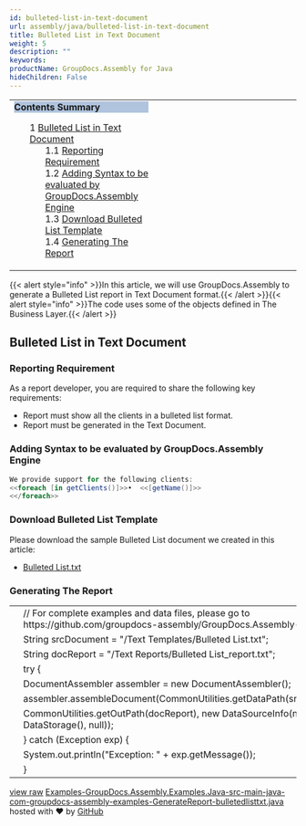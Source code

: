 ```yaml
---
id: bulleted-list-in-text-document
url: assembly/java/bulleted-list-in-text-document
title: Bulleted List in Text Document
weight: 5
description: ""
keywords: 
productName: GroupDocs.Assembly for Java
hideChildren: False
---
```

<table class="sectionMacro" border="0" cellpadding="5" cellspacing="0" width="100%"><tbody><tr><td valign="top" width="50%"><div class="panel" style="border-top-width: 1px; border-right-width: 1px; border-bottom-width: 1px; border-left-width: 1px;"><div class="panelHeader" style="border-bottom-width: 1px; background-color: rgb(176, 196, 222);"><b>Contents Summary</b></div><div class="panelContent"><style type="text/css">div.rbtoc1593026732005 { padding-top: 0px; padding-right: 0px; padding-bottom: 0px; padding-left: 0px; }div.rbtoc1593026732005 ul { list-style-type: none; list-style-image: none; margin-left: 0px; }div.rbtoc1593026732005 li { margin-left: 0px; padding-left: 0px; }</style><div class="toc rbtoc1593026732005"><ul class="toc-indentation"><li><span class="TOCOutline">1</span> <a href="#BulletedListinTextDocument-BulletedListinTextDocument">Bulleted List in Text Document</a><ul class="toc-indentation"><li><span class="TOCOutline">1.1</span> <a href="#BulletedListinTextDocument-ReportingRequirement">Reporting Requirement</a></li><li><span class="TOCOutline">1.2</span> <a href="#BulletedListinTextDocument-AddingSyntaxtobeevaluatedbyGroupDocs.AssemblyEngine">Adding Syntax to be evaluated by GroupDocs.Assembly Engine</a></li><li><span class="TOCOutline">1.3</span> <a href="#BulletedListinTextDocument-DownloadBulletedListTemplate">Download Bulleted List Template</a></li><li><span class="TOCOutline">1.4</span> <a href="#BulletedListinTextDocument-GeneratingTheReport">Generating The Report</a></li></ul></li></ul></div></div></div></td><td valign="top" width="15%">&nbsp;</td><td valign="top" width="35%">&nbsp;</td></tr></tbody></table>

{{< alert style="info" >}}In this article, we will use GroupDocs.Assembly to generate a Bulleted List report in Text Document format.{{< /alert >}}{{< alert style="info" >}}The code uses some of the objects defined in The Business Layer.{{< /alert >}}

## Bulleted List in Text Document

### Reporting Requirement

As a report developer, you are required to share the following key requirements:

*   Report must show all the clients in a bulleted list format.
*   Report must be generated in the Text Document.

### Adding Syntax to be evaluated by GroupDocs.Assembly Engine

```csharp
We provide support for the following clients:
<<foreach [in getClients()]>>•	<<[getName()]>>
<</foreach>>

```

### Download Bulleted List Template

Please download the sample Bulleted List document we created in this article:

*   [Bulleted List.txt](https://raw.githubusercontent.com/groupdocs-assembly/GroupDocs.Assembly-for-Java/master/Examples/GroupDocs.Assembly.Examples.Java/Data/Storage/Text%20Templates/Bulleted%20List.txt?raw=true)

### Generating The Report

<table class="highlight tab-size js-file-line-container" data-tab-size="8" data-paste-markdown-skip=""><tbody><tr><td id="file-examples-groupdocs-assembly-examples-java-src-main-java-com-groupdocs-assembly-examples-generatereport-bulletedlisttxt-java-L1" class="blob-num js-line-number" data-line-number="1"></td><td id="file-examples-groupdocs-assembly-examples-java-src-main-java-com-groupdocs-assembly-examples-generatereport-bulletedlisttxt-java-LC1" class="blob-code blob-code-inner js-file-line"><span class="pl-c"><span class="pl-c">//</span> For complete examples and data files, please go to https://github.com/groupdocs-assembly/GroupDocs.Assembly-for-Java</span></td></tr><tr><td id="file-examples-groupdocs-assembly-examples-java-src-main-java-com-groupdocs-assembly-examples-generatereport-bulletedlisttxt-java-L2" class="blob-num js-line-number" data-line-number="2"></td><td id="file-examples-groupdocs-assembly-examples-java-src-main-java-com-groupdocs-assembly-examples-generatereport-bulletedlisttxt-java-LC2" class="blob-code blob-code-inner js-file-line"><span class="pl-smi">String</span> srcDocument <span class="pl-k">=</span> <span class="pl-s"><span class="pl-pds">"</span>/Text Templates/Bulleted List.txt<span class="pl-pds">"</span></span>;</td></tr><tr><td id="file-examples-groupdocs-assembly-examples-java-src-main-java-com-groupdocs-assembly-examples-generatereport-bulletedlisttxt-java-L3" class="blob-num js-line-number" data-line-number="3"></td><td id="file-examples-groupdocs-assembly-examples-java-src-main-java-com-groupdocs-assembly-examples-generatereport-bulletedlisttxt-java-LC3" class="blob-code blob-code-inner js-file-line"><span class="pl-smi">String</span> docReport <span class="pl-k">=</span> <span class="pl-s"><span class="pl-pds">"</span>/Text Reports/Bulleted List_report.txt<span class="pl-pds">"</span></span>;</td></tr><tr><td id="file-examples-groupdocs-assembly-examples-java-src-main-java-com-groupdocs-assembly-examples-generatereport-bulletedlisttxt-java-L4" class="blob-num js-line-number" data-line-number="4"></td><td id="file-examples-groupdocs-assembly-examples-java-src-main-java-com-groupdocs-assembly-examples-generatereport-bulletedlisttxt-java-LC4" class="blob-code blob-code-inner js-file-line"><span class="pl-k">try</span> {</td></tr><tr><td id="file-examples-groupdocs-assembly-examples-java-src-main-java-com-groupdocs-assembly-examples-generatereport-bulletedlisttxt-java-L5" class="blob-num js-line-number" data-line-number="5"></td><td id="file-examples-groupdocs-assembly-examples-java-src-main-java-com-groupdocs-assembly-examples-generatereport-bulletedlisttxt-java-LC5" class="blob-code blob-code-inner js-file-line"><span class="pl-smi">DocumentAssembler</span> assembler <span class="pl-k">=</span> <span class="pl-k">new</span> <span class="pl-smi">DocumentAssembler</span>();</td></tr><tr><td id="file-examples-groupdocs-assembly-examples-java-src-main-java-com-groupdocs-assembly-examples-generatereport-bulletedlisttxt-java-L6" class="blob-num js-line-number" data-line-number="6"></td><td id="file-examples-groupdocs-assembly-examples-java-src-main-java-com-groupdocs-assembly-examples-generatereport-bulletedlisttxt-java-LC6" class="blob-code blob-code-inner js-file-line">assembler<span class="pl-k">.</span>assembleDocument(<span class="pl-smi">CommonUtilities</span><span class="pl-k">.</span>getDataPath(srcDocument),</td></tr><tr><td id="file-examples-groupdocs-assembly-examples-java-src-main-java-com-groupdocs-assembly-examples-generatereport-bulletedlisttxt-java-L7" class="blob-num js-line-number" data-line-number="7"></td><td id="file-examples-groupdocs-assembly-examples-java-src-main-java-com-groupdocs-assembly-examples-generatereport-bulletedlisttxt-java-LC7" class="blob-code blob-code-inner js-file-line"><span class="pl-smi">CommonUtilities</span><span class="pl-k">.</span>getOutPath(docReport), <span class="pl-k">new</span> <span class="pl-smi">DataSourceInfo</span>(<span class="pl-k">new</span> <span class="pl-smi">DataStorage</span>(), <span class="pl-c1">null</span>));</td></tr><tr><td id="file-examples-groupdocs-assembly-examples-java-src-main-java-com-groupdocs-assembly-examples-generatereport-bulletedlisttxt-java-L8" class="blob-num js-line-number" data-line-number="8"></td><td id="file-examples-groupdocs-assembly-examples-java-src-main-java-com-groupdocs-assembly-examples-generatereport-bulletedlisttxt-java-LC8" class="blob-code blob-code-inner js-file-line">} <span class="pl-k">catch</span> (<span class="pl-smi">Exception</span> exp) {</td></tr><tr><td id="file-examples-groupdocs-assembly-examples-java-src-main-java-com-groupdocs-assembly-examples-generatereport-bulletedlisttxt-java-L9" class="blob-num js-line-number" data-line-number="9"></td><td id="file-examples-groupdocs-assembly-examples-java-src-main-java-com-groupdocs-assembly-examples-generatereport-bulletedlisttxt-java-LC9" class="blob-code blob-code-inner js-file-line"><span class="pl-smi">System</span><span class="pl-k">.</span>out<span class="pl-k">.</span>println(<span class="pl-s"><span class="pl-pds">"</span>Exception: <span class="pl-pds">"</span></span> <span class="pl-k">+</span> exp<span class="pl-k">.</span>getMessage());</td></tr><tr><td id="file-examples-groupdocs-assembly-examples-java-src-main-java-com-groupdocs-assembly-examples-generatereport-bulletedlisttxt-java-L10" class="blob-num js-line-number" data-line-number="10"></td><td id="file-examples-groupdocs-assembly-examples-java-src-main-java-com-groupdocs-assembly-examples-generatereport-bulletedlisttxt-java-LC10" class="blob-code blob-code-inner js-file-line">}</td></tr></tbody></table>

[view raw](https://gist.github.com/GroupDocsGists/0117f3b3de47b8d3d417283937eb9caa/raw/0b1398656ca46d406f690288fcf3ceddd6fab8e5/Examples-GroupDocs.Assembly.Examples.Java-src-main-java-com-groupdocs-assembly-examples-GenerateReport-bulletedlisttxt.java) [Examples-GroupDocs.Assembly.Examples.Java-src-main-java-com-groupdocs-assembly-examples-GenerateReport-bulletedlisttxt.java](https://gist.github.com/GroupDocsGists/0117f3b3de47b8d3d417283937eb9caa#file-examples-groupdocs-assembly-examples-java-src-main-java-com-groupdocs-assembly-examples-generatereport-bulletedlisttxt-java) hosted with ❤ by [GitHub](https://github.com)
